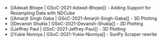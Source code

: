 * [[Adwait Bhope | GSoC-2021-Adwait-Bhope]] - Adding Support for Resampling Data with NDCube
* [[Amarjit Singh Gaba | GSoC-2021-Amarjit-Singh-Gaba]] - 3D Plotting
* [[Devansh Shukla | GSoC-2021-Devansh-Shukla]] - 3D Plotting
* [[Jeffrey Paul | GSoC-2021-Jeffrey-Paul]] - 3D Plotting
* [[Yukie Nomiya | GSoC-2021-Yukie-Nomiya]] - SunPy Scraper rewrite
